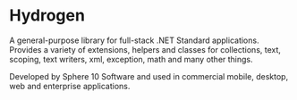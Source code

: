 # Hydrogen

A general-purpose library for full-stack .NET Standard applications. Provides a variety of extensions, helpers and classes for collections, text, scoping, text writers, xml, exception, math and many other things.

Developed by Sphere 10 Software and used in commercial mobile, desktop, web and enterprise applications.
